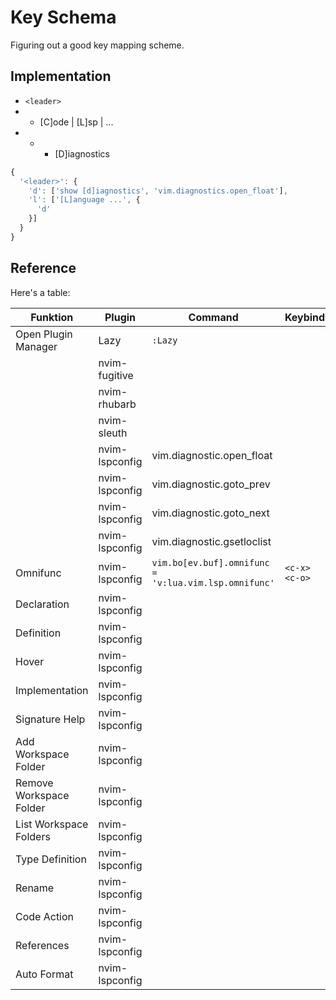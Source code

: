 # Key Schema

Figuring out a good key mapping scheme.

## Implementation

* `<leader>`
* - [C]ode | [L]sp | ...
* - - [D]iagnostics

```js
{
  '<leader>': {
    'd': ['show [d]iagnostics', 'vim.diagnostics.open_float'],
    'l': ['[L]anguage ...', {
      'd'
    }]
  }
}
```

## Reference

Here's a table:

| Funktion | Plugin | Command | Keybind |
|----------|--------|---------|---------|
| Open Plugin Manager | Lazy   | `:Lazy` |         |
| | nvim-fugitive | | |
| | nvim-rhubarb | | |
| | nvim-sleuth | | |
| | nvim-lspconfig | vim.diagnostic.open_float | |
| | nvim-lspconfig | vim.diagnostic.goto_prev | |
| | nvim-lspconfig | vim.diagnostic.goto_next | |
| | nvim-lspconfig | vim.diagnostic.gsetloclist | |
| Omnifunc | nvim-lspconfig | `vim.bo[ev.buf].omnifunc = 'v:lua.vim.lsp.omnifunc'` | `<c-x><c-o>` |
| Declaration | nvim-lspconfig |  | |
| Definition | nvim-lspconfig | | |
| Hover | nvim-lspconfig | | |
| Implementation | nvim-lspconfig | | |
| Signature Help | nvim-lspconfig | | |
| Add Workspace Folder | nvim-lspconfig | | |
| Remove Workspace Folder | nvim-lspconfig | | |
| List Workspace Folders | nvim-lspconfig | | |
| Type Definition | nvim-lspconfig | | |
| Rename | nvim-lspconfig | | |
| Code Action | nvim-lspconfig | | |
| References | nvim-lspconfig | | |
| Auto Format | nvim-lspconfig | | |



